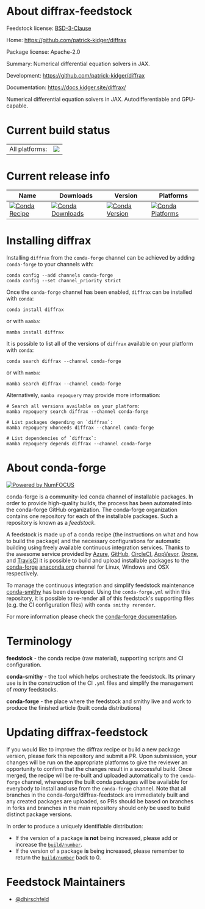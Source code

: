 About diffrax-feedstock
=======================

Feedstock license: [BSD-3-Clause](https://github.com/conda-forge/diffrax-feedstock/blob/main/LICENSE.txt)

Home: https://github.com/patrick-kidger/diffrax

Package license: Apache-2.0

Summary: Numerical differential equation solvers in JAX.

Development: https://github.com/patrick-kidger/diffrax

Documentation: https://docs.kidger.site/diffrax/

Numerical differential equation solvers in JAX. Autodifferentiable and GPU-capable.


Current build status
====================


<table><tr><td>All platforms:</td>
    <td>
      <a href="https://dev.azure.com/conda-forge/feedstock-builds/_build/latest?definitionId=15669&branchName=main">
        <img src="https://dev.azure.com/conda-forge/feedstock-builds/_apis/build/status/diffrax-feedstock?branchName=main">
      </a>
    </td>
  </tr>
</table>

Current release info
====================

| Name | Downloads | Version | Platforms |
| --- | --- | --- | --- |
| [![Conda Recipe](https://img.shields.io/badge/recipe-diffrax-green.svg)](https://anaconda.org/conda-forge/diffrax) | [![Conda Downloads](https://img.shields.io/conda/dn/conda-forge/diffrax.svg)](https://anaconda.org/conda-forge/diffrax) | [![Conda Version](https://img.shields.io/conda/vn/conda-forge/diffrax.svg)](https://anaconda.org/conda-forge/diffrax) | [![Conda Platforms](https://img.shields.io/conda/pn/conda-forge/diffrax.svg)](https://anaconda.org/conda-forge/diffrax) |

Installing diffrax
==================

Installing `diffrax` from the `conda-forge` channel can be achieved by adding `conda-forge` to your channels with:

```
conda config --add channels conda-forge
conda config --set channel_priority strict
```

Once the `conda-forge` channel has been enabled, `diffrax` can be installed with `conda`:

```
conda install diffrax
```

or with `mamba`:

```
mamba install diffrax
```

It is possible to list all of the versions of `diffrax` available on your platform with `conda`:

```
conda search diffrax --channel conda-forge
```

or with `mamba`:

```
mamba search diffrax --channel conda-forge
```

Alternatively, `mamba repoquery` may provide more information:

```
# Search all versions available on your platform:
mamba repoquery search diffrax --channel conda-forge

# List packages depending on `diffrax`:
mamba repoquery whoneeds diffrax --channel conda-forge

# List dependencies of `diffrax`:
mamba repoquery depends diffrax --channel conda-forge
```


About conda-forge
=================

[![Powered by
NumFOCUS](https://img.shields.io/badge/powered%20by-NumFOCUS-orange.svg?style=flat&colorA=E1523D&colorB=007D8A)](https://numfocus.org)

conda-forge is a community-led conda channel of installable packages.
In order to provide high-quality builds, the process has been automated into the
conda-forge GitHub organization. The conda-forge organization contains one repository
for each of the installable packages. Such a repository is known as a *feedstock*.

A feedstock is made up of a conda recipe (the instructions on what and how to build
the package) and the necessary configurations for automatic building using freely
available continuous integration services. Thanks to the awesome service provided by
[Azure](https://azure.microsoft.com/en-us/services/devops/), [GitHub](https://github.com/),
[CircleCI](https://circleci.com/), [AppVeyor](https://www.appveyor.com/),
[Drone](https://cloud.drone.io/welcome), and [TravisCI](https://travis-ci.com/)
it is possible to build and upload installable packages to the
[conda-forge](https://anaconda.org/conda-forge) [anaconda.org](https://anaconda.org/)
channel for Linux, Windows and OSX respectively.

To manage the continuous integration and simplify feedstock maintenance
[conda-smithy](https://github.com/conda-forge/conda-smithy) has been developed.
Using the ``conda-forge.yml`` within this repository, it is possible to re-render all of
this feedstock's supporting files (e.g. the CI configuration files) with ``conda smithy rerender``.

For more information please check the [conda-forge documentation](https://conda-forge.org/docs/).

Terminology
===========

**feedstock** - the conda recipe (raw material), supporting scripts and CI configuration.

**conda-smithy** - the tool which helps orchestrate the feedstock.
                   Its primary use is in the construction of the CI ``.yml`` files
                   and simplify the management of *many* feedstocks.

**conda-forge** - the place where the feedstock and smithy live and work to
                  produce the finished article (built conda distributions)


Updating diffrax-feedstock
==========================

If you would like to improve the diffrax recipe or build a new
package version, please fork this repository and submit a PR. Upon submission,
your changes will be run on the appropriate platforms to give the reviewer an
opportunity to confirm that the changes result in a successful build. Once
merged, the recipe will be re-built and uploaded automatically to the
`conda-forge` channel, whereupon the built conda packages will be available for
everybody to install and use from the `conda-forge` channel.
Note that all branches in the conda-forge/diffrax-feedstock are
immediately built and any created packages are uploaded, so PRs should be based
on branches in forks and branches in the main repository should only be used to
build distinct package versions.

In order to produce a uniquely identifiable distribution:
 * If the version of a package **is not** being increased, please add or increase
   the [``build/number``](https://docs.conda.io/projects/conda-build/en/latest/resources/define-metadata.html#build-number-and-string).
 * If the version of a package **is** being increased, please remember to return
   the [``build/number``](https://docs.conda.io/projects/conda-build/en/latest/resources/define-metadata.html#build-number-and-string)
   back to 0.

Feedstock Maintainers
=====================

* [@dhirschfeld](https://github.com/dhirschfeld/)

